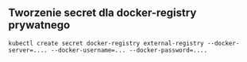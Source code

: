 ## Tworzenie secret dla docker-registry prywatnego

`kubectl create secret docker-registry external-registry --docker-server=.... --docker-username=... --docker-password=....`
